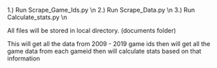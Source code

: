 1.) Run Scrape_Game_Ids.py \n
2.) Run Scrape_Data.py \n
3.) Run Calculate_stats.py \n


All files will be stored in local directory. (documents folder)

This will get all the data from 2009 - 2019 game ids
then will get all the game data from each gameid
then will calculate stats based on that information

